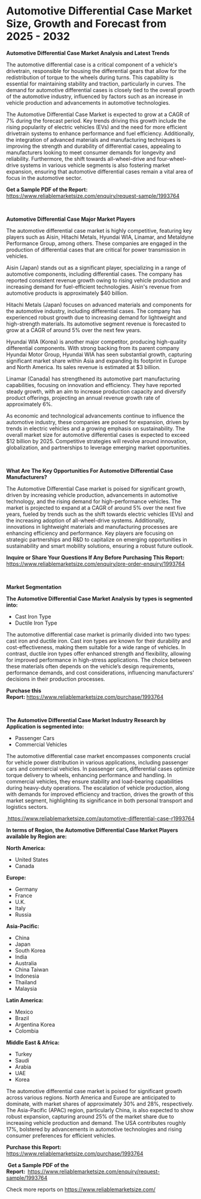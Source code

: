 <p><h1>Automotive Differential Case Market Size, Growth and Forecast from 2025 - 2032</h1></p><p><strong>Automotive Differential Case Market Analysis and Latest Trends</strong></p>
<p><p>The automotive differential case is a critical component of a vehicle's drivetrain, responsible for housing the differential gears that allow for the redistribution of torque to the wheels during turns. This capability is essential for maintaining stability and traction, particularly in curves. The demand for automotive differential cases is closely tied to the overall growth of the automotive industry, influenced by factors such as an increase in vehicle production and advancements in automotive technologies.</p><p>The Automotive Differential Case Market is expected to grow at a CAGR of 7% during the forecast period. Key trends driving this growth include the rising popularity of electric vehicles (EVs) and the need for more efficient drivetrain systems to enhance performance and fuel efficiency. Additionally, the integration of advanced materials and manufacturing techniques is improving the strength and durability of differential cases, appealing to manufacturers looking to meet consumer demands for longevity and reliability. Furthermore, the shift towards all-wheel-drive and four-wheel-drive systems in various vehicle segments is also fostering market expansion, ensuring that automotive differential cases remain a vital area of focus in the automotive sector.</p></p>
<p><strong>Get a Sample PDF of the Report:&nbsp;</strong> <a href="https://www.reliablemarketsize.com/enquiry/request-sample/1993764?utm_campaign=3508&utm_medium=2&utm_source=Github&utm_content=ia&utm_term=29032025&utm_id=automotive-differential-case">https://www.reliablemarketsize.com/enquiry/request-sample/1993764</a></p>
<p>&nbsp;</p>
<p><strong>Automotive Differential Case Major Market Players</strong></p>
<p><p>The automotive differential case market is highly competitive, featuring key players such as Aisin, Hitachi Metals, Hyundai WIA, Linamar, and Metaldyne Performance Group, among others. These companies are engaged in the production of differential cases that are critical for power transmission in vehicles.</p><p>Aisin (Japan) stands out as a significant player, specializing in a range of automotive components, including differential cases. The company has reported consistent revenue growth owing to rising vehicle production and increasing demand for fuel-efficient technologies. Aisin's revenue from automotive products is approximately $40 billion.</p><p>Hitachi Metals (Japan) focuses on advanced materials and components for the automotive industry, including differential cases. The company has experienced robust growth due to increasing demand for lightweight and high-strength materials. Its automotive segment revenue is forecasted to grow at a CAGR of around 5% over the next few years.</p><p>Hyundai WIA (Korea) is another major competitor, producing high-quality differential components. With strong backing from its parent company Hyundai Motor Group, Hyundai WIA has seen substantial growth, capturing significant market share within Asia and expanding its footprint in Europe and North America. Its sales revenue is estimated at $3 billion.</p><p>Linamar (Canada) has strengthened its automotive part manufacturing capabilities, focusing on innovation and efficiency. They have reported steady growth, with an aim to increase production capacity and diversify product offerings, projecting an annual revenue growth rate of approximately 6%.</p><p>As economic and technological advancements continue to influence the automotive industry, these companies are poised for expansion, driven by trends in electric vehicles and a growing emphasis on sustainability. The overall market size for automotive differential cases is expected to exceed $12 billion by 2025. Competitive strategies will revolve around innovation, globalization, and partnerships to leverage emerging market opportunities.</p></p>
<p>&nbsp;</p>
<p><strong>What Are The Key Opportunities For Automotive Differential Case Manufacturers?</strong></p>
<p><p>The Automotive Differential Case market is poised for significant growth, driven by increasing vehicle production, advancements in automotive technology, and the rising demand for high-performance vehicles. The market is projected to expand at a CAGR of around 5% over the next five years, fueled by trends such as the shift towards electric vehicles (EVs) and the increasing adoption of all-wheel-drive systems. Additionally, innovations in lightweight materials and manufacturing processes are enhancing efficiency and performance. Key players are focusing on strategic partnerships and R&D to capitalize on emerging opportunities in sustainability and smart mobility solutions, ensuring a robust future outlook.</p></p>
<p><strong>Inquire or Share Your Questions If Any Before Purchasing This Report:</strong> <a href="https://www.reliablemarketsize.com/enquiry/pre-order-enquiry/1993764?utm_campaign=3508&utm_medium=2&utm_source=Github&utm_content=ia&utm_term=29032025&utm_id=automotive-differential-case">https://www.reliablemarketsize.com/enquiry/pre-order-enquiry/1993764</a></p>
<p>&nbsp;</p>
<p><strong>Market Segmentation</strong></p>
<p><strong>The Automotive Differential Case Market Analysis by types is segmented into:</strong></p>
<p><ul><li>Cast Iron Type</li><li>Ductile Iron Type</li></ul></p>
<p><p>The automotive differential case market is primarily divided into two types: cast iron and ductile iron. Cast iron types are known for their durability and cost-effectiveness, making them suitable for a wide range of vehicles. In contrast, ductile iron types offer enhanced strength and flexibility, allowing for improved performance in high-stress applications. The choice between these materials often depends on the vehicle’s design requirements, performance demands, and cost considerations, influencing manufacturers' decisions in their production processes.</p></p>
<p><strong>Purchase this Report:&nbsp;</strong><a href="https://www.reliablemarketsize.com/purchase/1993764?utm_campaign=3508&utm_medium=2&utm_source=Github&utm_content=ia&utm_term=29032025&utm_id=automotive-differential-case">https://www.reliablemarketsize.com/purchase/1993764</a></p>
<p>&nbsp;</p>
<p><strong>The Automotive Differential Case Market Industry Research by Application is segmented into:</strong></p>
<p><ul><li>Passenger Cars</li><li>Commercial Vehicles</li></ul></p>
<p><p>The automotive differential case market encompasses components crucial for vehicle power distribution in various applications, including passenger cars and commercial vehicles. In passenger cars, differential cases optimize torque delivery to wheels, enhancing performance and handling. In commercial vehicles, they ensure stability and load-bearing capabilities during heavy-duty operations. The escalation of vehicle production, along with demands for improved efficiency and traction, drives the growth of this market segment, highlighting its significance in both personal transport and logistics sectors.</p></p>
<p><a href="https://www.reliablemarketsize.com/automotive-differential-case-r1993764?utm_campaign=3508&utm_medium=2&utm_source=Github&utm_content=ia&utm_term=29032025&utm_id=automotive-differential-case">&nbsp;https://www.reliablemarketsize.com/automotive-differential-case-r1993764</a></p>
<p><strong>In terms of Region, the Automotive Differential Case Market Players available by Region are:</strong></p>
<p>
    <p> <strong> North America: </strong>
        <ul>
            <li>United States</li>
            <li>Canada</li>
        </ul>
        </p> 
    <p> <strong> Europe: </strong>
        <ul>
            <li>Germany</li>
            <li>France</li>
            <li>U.K.</li>
            <li>Italy</li>
            <li>Russia</li>
        </ul>
        </p> 
    <p> <strong> Asia-Pacific: </strong>
        <ul>
            <li>China</li>
            <li>Japan</li>
            <li>South Korea</li>
            <li>India</li>
            <li>Australia</li>
            <li>China Taiwan</li>
            <li>Indonesia</li>
            <li>Thailand</li>
            <li>Malaysia</li>
        </ul>
        </p> 
    <p> <strong> Latin America: </strong>
        <ul>
            <li>Mexico</li>
            <li>Brazil</li>
            <li>Argentina Korea</li>
            <li>Colombia</li>
        </ul>
        </p> 
    <p> <strong> Middle East & Africa: </strong>
        <ul>
            <li>Turkey</li>
            <li>Saudi</li>
            <li>Arabia</li>
            <li>UAE</li>
            <li>Korea</li>
        </ul>
    </p>
    </p>
<p><p>The automotive differential case market is poised for significant growth across various regions. North America and Europe are anticipated to dominate, with market shares of approximately 30% and 28%, respectively. The Asia-Pacific (APAC) region, particularly China, is also expected to show robust expansion, capturing around 25% of the market share due to increasing vehicle production and demand. The USA contributes roughly 17%, bolstered by advancements in automotive technologies and rising consumer preferences for efficient vehicles.</p></p>
<p><strong>Purchase this Report: </strong><a href="https://www.reliablemarketsize.com/purchase/1993764?utm_campaign=3508&utm_medium=2&utm_source=Github&utm_content=ia&utm_term=29032025&utm_id=automotive-differential-case">https://www.reliablemarketsize.com/purchase/1993764</a></p>
<p>&nbsp;<strong>Get a Sample PDF of the Report:&nbsp;&nbsp;</strong><a href="https://www.reliablemarketsize.com/enquiry/request-sample/1993764?utm_campaign=3508&utm_medium=2&utm_source=Github&utm_content=ia&utm_term=29032025&utm_id=automotive-differential-case">https://www.reliablemarketsize.com/enquiry/request-sample/1993764</a></p>
<p><strong></strong></p>
<p>Check more reports on <a href="https://www.reliablemarketsize.com/?utm_campaign=3508&utm_medium=2&utm_source=Github&utm_content=ia&utm_term=29032025&utm_id=automotive-differential-case">https://www.reliablemarketsize.com/</a></p>